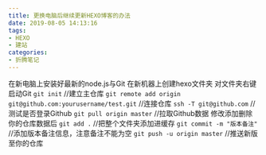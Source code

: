 ```yaml
---
title: 更换电脑后继续更新HEXO博客的办法
date: 2019-08-05 14:13:16
tags:
- HEXO
- 建站
categories:
- 折腾笔记
---
```

在新电脑上安装好最新的node.js与Git
在新机器上创建hexo文件夹
对文件夹右键启动Git
`git init` //建立主仓库
`git remote add origin git@github.com:yourusername/test.git` //连接仓库
`ssh -T git@github.com` //测试是否登录Github
`git pull origin master` //拉取Github数据
修改添加删除你的仓库数据后
`git add .` //把整个文件夹添加进缓存
`git commit -m "版本备注"` //添加版本备注信息，注意备注不能为空
`git push -u origin master` //推送新版至你的仓库
